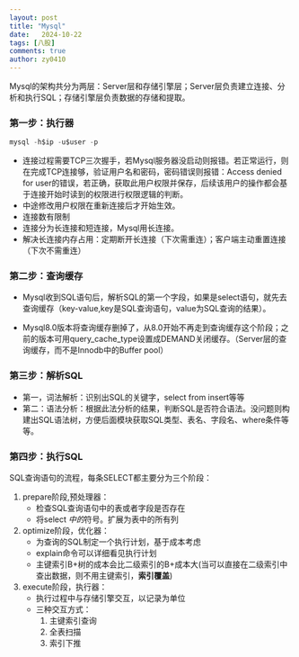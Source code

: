 ```yaml
---
layout: post
title: "Mysql"
date:   2024-10-22
tags: [八股]
comments: true
author: zy0410
---
```


Mysql的架构共分为两层：Server层和存储引擎层；Server层负责建立连接、分析和执行SQL；存储引擎层负责数据的存储和提取。

### 第一步：执行器

```sql
mysql -h$ip -u$user -p
```

- 连接过程需要TCP三次握手，若Mysql服务器没启动则报错。若正常运行，则在完成TCP连接够，验证用户名和密码，密码错误则报错：Access denied for user的错误，若正确，获取此用户权限并保存，后续该用户的操作都会基于连接开始时读到的权限进行权限逻辑的判断。
- 中途修改用户权限在重新连接后才开始生效。
- 连接数有限制
- 连接分为长连接和短连接，Mysql用长连接。
- 解决长连接内存占用：定期断开长连接（下次需重连）；客户端主动重置连接（下次不需重连）

### 第二步：查询缓存

- Mysql收到SQL语句后，解析SQL的第一个字段，如果是select语句，就先去查询缓存（key-value,key是SQL查询语句，value为SQL查询的结果）。

- Mysql8.0版本将查询缓存删掉了，从8.0开始不再走到查询缓存这个阶段；之前的版本可用query_cache_type设置成DEMAND关闭缓存。（Server层的查询缓存，而不是Innodb中的Buffer pool）

  

  
  
  

### 第三步：解析SQL

- 第一，词法解析：识别出SQL的关键字，select from insert等等
- 第二：语法分析：根据此法分析的结果，判断SQL是否符合语法。没问题则构建出SQL语法树，方便后面模块获取SQL类型、表名、字段名、where条件等等。



### 第四步：执行SQL

SQL查询语句的流程，每条SELECT都主要分为三个阶段：

1. prepare阶段,预处理器：
   - 检查SQL查询语句中的表或者字段是否存在
   - 将select *中的*符号。扩展为表中的所有列
2. optimize阶段，优化器：
   - 为查询的SQL制定一个执行计划，基于成本考虑
   - explain命令可以详细看见执行计划
   - 主键索引B+树的成本会比二级索引的B+成本大(当可以直接在二级索引中查出数据，则不用主键索引，**索引覆盖**)
3. execute阶段，执行器：
   - 执行过程中与存储引擎交互，以记录为单位
   - 三种交互方式：
     1. 主键索引查询
     2. 全表扫描
     3. 索引下推



